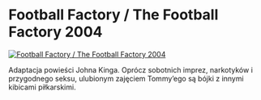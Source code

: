 Football Factory / The Football Factory 2004 
=============
[![Football Factory / The Football Factory 2004 ](http://vidos.pl/images/player.gif)](http://vidos.pl/football-factory-the-football-factory-2004)

 Adaptacja powieści Johna Kinga. Oprócz sobotnich imprez, narkotyków i przygodnego seksu, ulubionym zajęciem Tommy’ego są bójki z innymi kibicami piłkarskimi.
